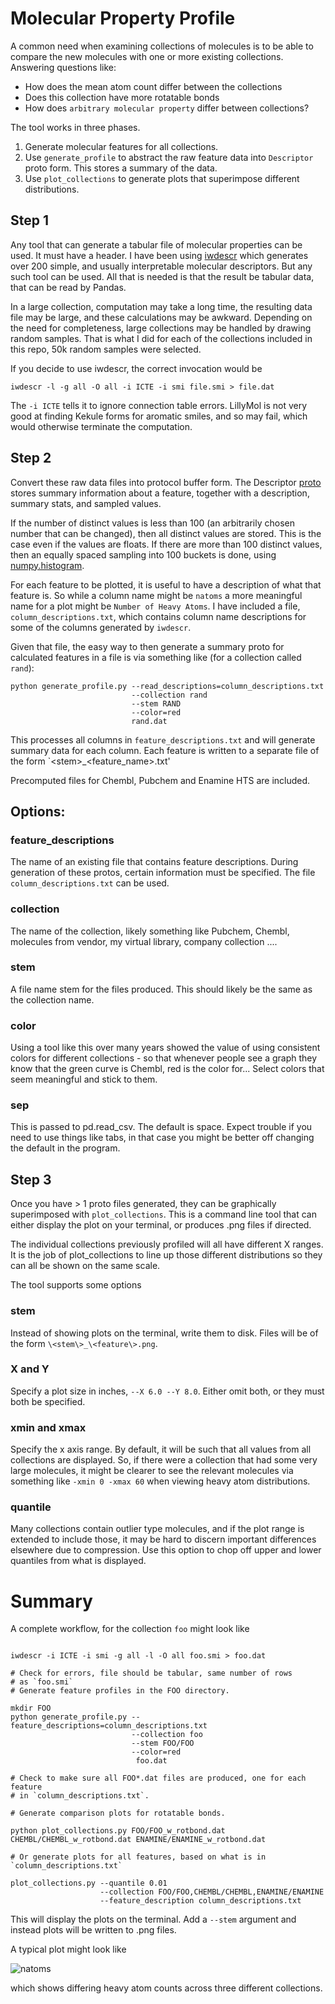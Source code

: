 # Molecular Property Profile

A common need when examining collections of molecules is to be able
to compare the new molecules with one or more existing collections.
Answering questions like:

* How does the mean atom count differ between the collections
* Does this collection have more rotatable bonds
* How does `arbitrary molecular property` differ between collections?

The tool works in three phases.

1. Generate molecular features for all collections.
2. Use `generate_profile` to abstract the raw feature data into
 `Descriptor` proto form. This stores a summary of the data.
3. Use `plot_collections` to generate plots that superimpose
different distributions.

## Step 1
Any tool that can generate a tabular file of molecular properties
can be used. It must have a header. I have been using 
[iwdescr](https://github.com/IanAWatson/LillyMol-4.0-Bazel/blob/master/src/Molecule_Tools/iwdescr.cc)
which generates over 200 simple, and usually interpretable molecular
descriptors. But any such tool can be used. All that is needed is that
the result be tabular data, that can be read by Pandas.

In a large collection, computation may take a long time, the resulting
data file may be large, and these calculations may be awkward. Depending
on the need for completeness, large collections may be handled by
drawing random samples. That is what I did for each of the collections
included in this repo, 50k random samples were selected.

If you decide to use iwdescr, the correct invocation would be
```
iwdescr -l -g all -O all -i ICTE -i smi file.smi > file.dat
```

The `-i ICTE` tells it to ignore connection table errors. LillyMol is
not very good at finding Kekule forms for aromatic smiles, and so may
fail, which would otherwise terminate the computation.

## Step 2
Convert these raw data files into protocol buffer form. The Descriptor
[proto](https...)
stores summary information about a feature, together with a description,
summary stats, and sampled values.

If the number of distinct values is less than 100 (an arbitrarily chosen
number that can be changed), then all distinct values are stored. This
is the case even if the values are floats. If there are more than 100
distinct values, then an equally spaced sampling into 100 buckets is
done, using [numpy.histogram](https).

For each feature to be plotted, it is useful to have a description
of what that feature is. So while a column name might be `natoms` a
more meaningful name for a plot might be `Number of Heavy Atoms`. I 
have included a file, `column_descriptions.txt`, which contains
column name descriptions for some of the columns generated by `iwdescr`.

Given that file, the easy way to then generate a summary proto
for calculated features in a file is via something like
(for a collection called `rand`):

```
python generate_profile.py --read_descriptions=column_descriptions.txt
                           --collection rand
                           --stem RAND
                           --color=red
                           rand.dat
```

This processes all columns in `feature_descriptions.txt` and will generate
summary data for each column. Each feature is written to a separate file
of the form `\<stem\>_\<feature_name\>.txt'

Precomputed files for Chembl, Pubchem and Enamine HTS are included.

## Options:

### feature_descriptions
The name of an existing file that contains feature descriptions.
During generation of these protos, certain information must be specified.
The file `column_descriptions.txt` can be used.

### collection
The name of the collection, likely something like Pubchem, Chembl,
molecules from vendor, my virtual library, company collection ....

### stem
A file name stem for the files produced. This should likely be the
same as the collection name.

### color
Using a tool like this over many years showed the value of using consistent
colors for different collections - so that whenever people see a graph they know
that the green curve is Chembl, red is the color for... 
Select colors that seem meaningful and stick to them.

### sep
This is passed to pd.read_csv. The default is space. Expect trouble if you
need to use things like tabs, in that case you might be better off changing
the default in the program.

## Step 3
Once you have > 1 proto files generated, they can be graphically superimposed with
`plot_collections`. This is a command line tool that can either display
the plot on your terminal, or produces .png files if directed.

The individual collections previously profiled will all have different
X ranges. It is the job of plot_collections to line up those different
distributions so they can all be shown on the same scale.

The tool supports some options

### stem
Instead of showing plots on the terminal, write them to disk.
Files will be of the form `\<stem\>_\<feature\>.png`.

### X and Y
Specify a plot size in inches, `--X 6.0 --Y 8.0`. Either omit both, or they
must both be specified.

### xmin and xmax
Specify the x axis range. By default, it will be such that all values from
all collections are displayed. So, if there were a collection that had some
very large molecules, it might be clearer to see the relevant molecules
via something like `-xmin 0 -xmax 60` when viewing heavy atom distributions.

### quantile
Many collections contain outlier type molecules, and if the plot range
is extended to include those, it may be hard to discern important
differences elsewhere due to compression. Use this option to chop
off upper and lower quantiles from what is displayed.

# Summary
A complete workflow, for the collection `foo` might look like
```

iwdescr -i ICTE -i smi -g all -l -O all foo.smi > foo.dat

# Check for errors, file should be tabular, same number of rows
# as `foo.smi`
# Generate feature profiles in the FOO directory.

mkdir FOO
python generate_profile.py --feature_descriptions=column_descriptions.txt
                           --collection foo
                           --stem FOO/FOO
                           --color=red
                            foo.dat

# Check to make sure all FOO*.dat files are produced, one for each feature
# in `column_descriptions.txt`.

# Generate comparison plots for rotatable bonds.

python plot_collections.py FOO/FOO_w_rotbond.dat CHEMBL/CHEMBL_w_rotbond.dat ENAMINE/ENAMINE_w_rotbond.dat

# Or generate plots for all features, based on what is in `column_descriptions.txt`

plot_collections.py --quantile 0.01
                    --collection FOO/FOO,CHEMBL/CHEMBL,ENAMINE/ENAMINE
                    --feature_description column_descriptions.txt
```

This will display the plots on the terminal. Add a `--stem` argument and instead
plots will be written to .png files.

A typical plot might look like

![natoms](https://github.com/ianwatson/Molecular_Property_Profile/images/demo_natoms.png)

which shows differing heavy atom counts across three different collections.
